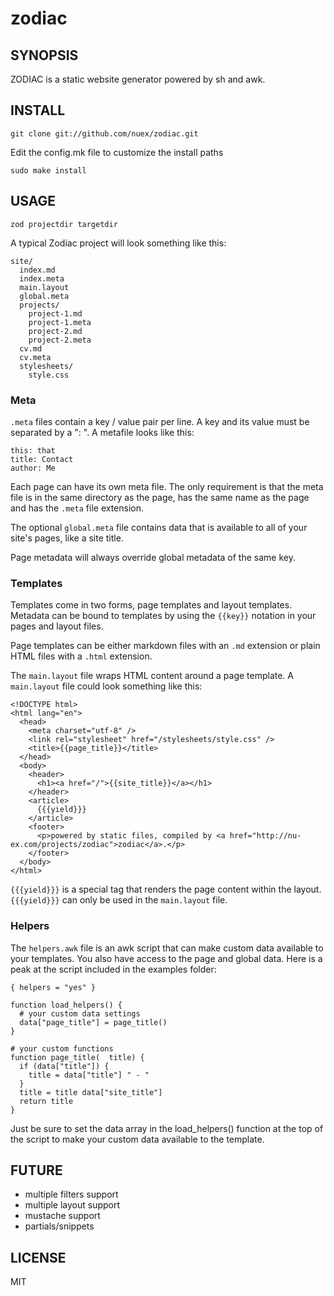 # zodiac

## SYNOPSIS

ZODIAC is a static website generator powered by sh and awk.

## INSTALL

    git clone git://github.com/nuex/zodiac.git
    
Edit the config.mk file to customize the install paths

    sudo make install

## USAGE

    zod projectdir targetdir

A typical Zodiac project will look something like this:

    site/
      index.md
      index.meta
      main.layout
      global.meta
      projects/
        project-1.md
        project-1.meta
        project-2.md
        project-2.meta
      cv.md
      cv.meta
      stylesheets/
        style.css

### Meta

`.meta` files contain a key / value pair per line. A key and its value must be separated by a ": ". A metafile looks like this:

    this: that
    title: Contact
    author: Me

Each page can have its own meta file. The only requirement is that the meta file is in the same directory as the page, has the same name as the page and has the `.meta` file extension.

The optional `global.meta` file contains data that is available to all of your site's pages, like a site title.

Page metadata will always override global metadata of the same key.

### Templates

Templates come in two forms, page templates and layout templates. Metadata can be bound to templates by using the `{{key}}` notation in your pages and layout files.

Page templates can be either markdown files with an `.md` extension or plain HTML files with a `.html` extension.

The `main.layout` file wraps HTML content around a page template.  A `main.layout` file could look something like this:

    <!DOCTYPE html>
    <html lang="en">
      <head>
        <meta charset="utf-8" />
        <link rel="stylesheet" href="/stylesheets/style.css" />
        <title>{{page_title}}</title>
      </head>
      <body>
        <header>
          <h1><a href="/">{{site_title}}</a></h1>
        </header>
        <article>
          {{{yield}}}
        </article>
        <footer>
          <p>powered by static files, compiled by <a href="http://nu-ex.com/projects/zodiac">zodiac</a>.</p>
        </footer>
      </body>
    </html>

`{{{yield}}}` is a special tag that renders the page content within the layout. `{{{yield}}}` can only be used in the `main.layout` file.

### Helpers

The `helpers.awk` file is an awk script that can make custom data available to your templates. You also have access to the page and global data. Here is a peak at the script included in the examples folder:

    { helpers = "yes" }

    function load_helpers() {
      # your custom data settings
      data["page_title"] = page_title()
    }

    # your custom functions
    function page_title(  title) {
      if (data["title"]) {
        title = data["title"] " - "
      }
      title = title data["site_title"]
      return title
    }

Just be sure to set the data array in the load_helpers() function at the top of the script to make your custom data available to the template.

## FUTURE

- multiple filters support
- multiple layout support
- mustache support
- partials/snippets

## LICENSE

MIT
